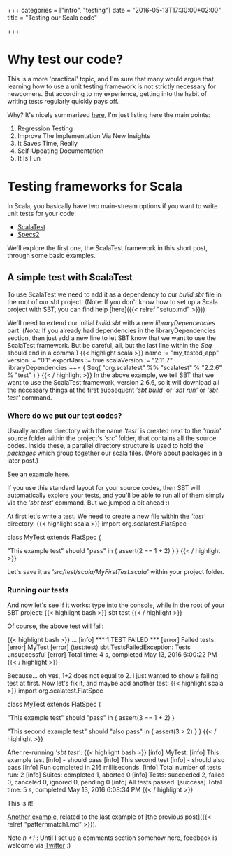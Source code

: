 +++
categories = ["intro", "testing"]
date = "2016-05-13T17:30:00+02:00"
title = "Testing our Scala code"

+++

# Why test our code?

This is a more 'practical' topic, and I'm sure that many would argue
that learning how to use a unit testing framework is not strictly necessary
for newcomers. But according to my experience, getting into the
habit of writing tests regularly quickly pays off.

Why? It's nicely summarized [here](http://blog.xebia.com/5-reasons-why-you-should-test-your-code/), I'm
just listing here the main points:

1. Regression Testing
2. Improve The Implementation Via New Insights
3. It Saves Time, Really
4. Self-Updating Documentation
5. It Is Fun

# Testing frameworks for Scala

In Scala, you basically have two main-stream options if you want to write unit tests for your code:

- [ScalaTest](http://www.scalatest.org)
- [Specs2](https://etorreborre.github.io/specs2/)

We'll explore the first one, the ScalaTest framework in this short post, through some basic examples.

## A simple test with ScalaTest

To use ScalaTest we need to add it as a dependency to our _build.sbt_ file in the root of our 
sbt project. (Note: If you don't know how to set up a Scala project with SBT, you can find help [here]({{< relref "setup.md" >}}))

We'll need to extend our initial _build.sbt_ with a new _libraryDepencencies_ part.
(_Note:_ If you already had dependencies in the libraryDependencies section, then just add a new line
to let SBT know that we want to use the ScalaTest framework. But be careful, 
all, but the last line within the _Seq_ should end in a comma!)
{{< highlight scala >}}
name := "my_tested_app"
version := "0.1"
exportJars := true
scalaVersion := "2.11.7"
libraryDependencies ++= {
  Seq(
    "org.scalatest"       %%  "scalatest" % "2.2.6" % "test"
  )
}
{{< / highlight >}}
In the above example, we tell SBT that we want to use the ScalaTest framework, version 2.6.6, so it 
will download all the necessary things at the first subsequent _'sbt build'_ or _'sbt run'_ or _'sbt test'_ command.

### Where do we put our test codes?

Usually another directory with the name _'test'_ is created next to the _'main'_ source folder
within the project's _'src'_ folder, that contains all the source codes. Inside these, a parallel directory
structure is used to hold the _packages_ which group together our scala files. (More about packages in a later post.)

[See an example here.](https://github.com/ador/scala-examples/tree/master/02_pattern_match_app/src)

If you use this standard layout for your source codes, then SBT will automatically explore 
your tests, and you'll be able to run all of them simply via the _'sbt test'_ command. But we jumped a bit ahead :)

At first let's write a test. We need to create a new file within the _'test'_ directory.
{{< highlight scala >}}
import org.scalatest.FlatSpec

class MyTest extends FlatSpec {

  "This example test" should "pass" in {
    assert(2 == 1 + 2)
  }
}
{{< / highlight >}}

Let's save it as _'src/test/scala/MyFirstTest.scala'_ within your project folder.

### Running our tests

And now let's see if it works: type into the console, while in the root of your SBT project:
{{< highlight bash >}}
sbt test
{{< / highlight >}}

Of course, the above test will fail: 

{{< highlight bash >}}
...
[info] *** 1 TEST FAILED ***
[error] Failed tests:
[error] 	MyTest
[error] (test:test) sbt.TestsFailedException: Tests unsuccessful
[error] Total time: 4 s, completed May 13, 2016 6:00:22 PM
{{< / highlight >}}

Because... oh yes, 1+2 does not equal to 2. I just wanted to show a failing test at first. Now let's fix it, and maybe add another test:
{{< highlight scala >}}
import org.scalatest.FlatSpec

class MyTest extends FlatSpec {

  "This example test" should "pass" in {
    assert(3 == 1 + 2)
  }

  "This second example test" should "also pass" in {
    assert(3 > 2)
  }
}
{{< / highlight >}}

After re-running _'sbt test'_:
{{< highlight bash >}}
[info] MyTest:
[info] This example test
[info] - should pass
[info] This second test
[info] - should also pass
[info] Run completed in 216 milliseconds.
[info] Total number of tests run: 2
[info] Suites: completed 1, aborted 0
[info] Tests: succeeded 2, failed 0, canceled 0, ignored 0, pending 0
[info] All tests passed.
[success] Total time: 5 s, completed May 13, 2016 6:08:34 PM
{{< / highlight >}}

This is it! 

[Another example](https://github.com/ador/scala-examples/blob/master/02_pattern_match_app/src/test/scala/pmatching/MatcherTest.scala),
related to the last example of [the previous post]({{< relref "patternmatch1.md" >}}).

Note _n +1_ : Until I set up a comments section somehow here, feedback is welcome via [Twitter](https://twitter.com/adorster) :)
